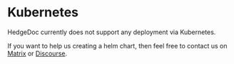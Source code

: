 # Kubernetes

HedgeDoc currently does not support any deployment via Kubernetes.

If you want to help us creating a helm chart, then feel free to contact us on [Matrix](https://chat.hedgedoc.org/) or [Discourse](https://community.hedgedoc.org/).
